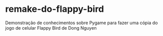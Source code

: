 # remake-do-flappy-bird
 Demonstração de conhecimentos sobre Pygame para fazer uma cópia do jogo de celular Flappy Bird de Dong Nguyen
